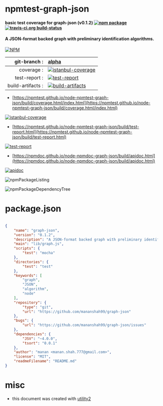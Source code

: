 # npmtest-graph-json

#### basic test coverage for  graph-json (v0.1.2)  [![npm package](https://img.shields.io/npm/v/npmtest-graph-json.svg?style=flat-square)](https://www.npmjs.org/package/npmtest-graph-json) [![travis-ci.org build-status](https://api.travis-ci.org/npmtest/node-npmtest-graph-json.svg)](https://travis-ci.org/npmtest/node-npmtest-graph-json)

#### A JSON-format backed graph with preliminary identification algorithms.

[![NPM](https://nodei.co/npm/graph-json.png?downloads=true&downloadRank=true&stars=true)](https://www.npmjs.com/package/graph-json)

| git-branch : | [alpha](https://github.com/npmtest/node-npmtest-graph-json/tree/alpha)|
|--:|:--|
| coverage : | [![istanbul-coverage](https://npmtest.github.io/node-npmtest-graph-json/build/coverage.badge.svg)](https://npmtest.github.io/node-npmtest-graph-json/build/coverage.html/index.html)|
| test-report : | [![test-report](https://npmtest.github.io/node-npmtest-graph-json/build/test-report.badge.svg)](https://npmtest.github.io/node-npmtest-graph-json/build/test-report.html)|
| build-artifacts : | [![build-artifacts](https://npmtest.github.io/node-npmtest-graph-json/glyphicons_144_folder_open.png)](https://github.com/npmtest/node-npmtest-graph-json/tree/gh-pages/build)|

- [https://npmtest.github.io/node-npmtest-graph-json/build/coverage.html/index.html](https://npmtest.github.io/node-npmtest-graph-json/build/coverage.html/index.html)

[![istanbul-coverage](https://npmtest.github.io/node-npmtest-graph-json/build/screenCapture.buildCi.browser.%252Ftmp%252Fbuild%252Fcoverage.lib.html.png)](https://npmtest.github.io/node-npmtest-graph-json/build/coverage.html/index.html)

- [https://npmtest.github.io/node-npmtest-graph-json/build/test-report.html](https://npmtest.github.io/node-npmtest-graph-json/build/test-report.html)

[![test-report](https://npmtest.github.io/node-npmtest-graph-json/build/screenCapture.buildCi.browser.%252Ftmp%252Fbuild%252Ftest-report.html.png)](https://npmtest.github.io/node-npmtest-graph-json/build/test-report.html)

- [https://npmdoc.github.io/node-npmdoc-graph-json/build/apidoc.html](https://npmdoc.github.io/node-npmdoc-graph-json/build/apidoc.html)

[![apidoc](https://npmdoc.github.io/node-npmdoc-graph-json/build/screenCapture.buildCi.browser.%252Ftmp%252Fbuild%252Fapidoc.html.png)](https://npmdoc.github.io/node-npmdoc-graph-json/build/apidoc.html)

![npmPackageListing](https://npmtest.github.io/node-npmtest-graph-json/build/screenCapture.npmPackageListing.svg)

![npmPackageDependencyTree](https://npmtest.github.io/node-npmtest-graph-json/build/screenCapture.npmPackageDependencyTree.svg)



# package.json

```json

{
    "name": "graph-json",
    "version": "0.1.2",
    "description": "A JSON-format backed graph with preliminary identification algorithms.",
    "main": "lib/graph.js",
    "scripts": {
        "test": "mocha"
    },
    "directories": {
        "test": "test"
    },
    "keywords": [
        "graph",
        "JSON",
        "algorithm",
        "node"
    ],
    "repository": {
        "type": "git",
        "url": "https://github.com/mananshah99/graph-json"
    },
    "bugs": {
        "url": "https://github.com/mananshah99/graph-json/issues"
    },
    "dependencies": {
        "JSV": "~4.0.0",
        "tsort": "0.0.1"
    },
    "author": "manan <manan.shah.777@gmail.com>",
    "license": "MIT",
    "readmeFilename": "README.md"
}
```



# misc
- this document was created with [utility2](https://github.com/kaizhu256/node-utility2)
